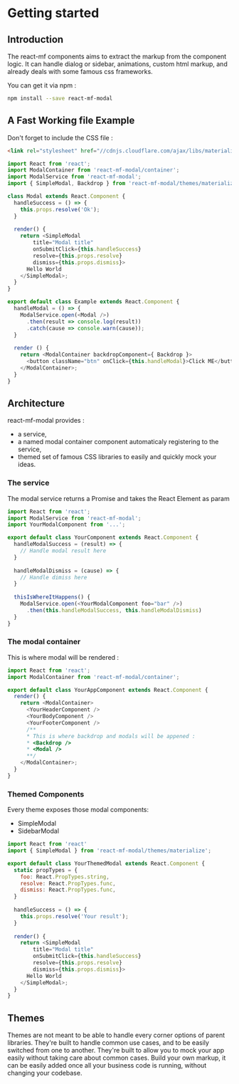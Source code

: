 # Getting started

## Introduction

The react-mf components aims to extract the markup from the component logic.
It can handle dialog or sidebar, animations, custom html markup, and already deals with some famous css frameworks.

You can get it via npm :

 ```bash
 npm install --save react-mf-modal
 ```

## A Fast Working file Example

Don't forget to include the CSS file :

```html
<link rel="stylesheet" href="//cdnjs.cloudflare.com/ajax/libs/materialize/0.97.1/css/materialize.min.css">
```

```javascript
import React from 'react';
import ModalContainer from 'react-mf-modal/container';
import ModalService from 'react-mf-modal';
import { SimpleModal, Backdrop } from 'react-mf-modal/themes/materialize';

class Modal extends React.Component {
  handleSuccess = () => {
    this.props.resolve('Ok');
  }
  
  render() {
    return <SimpleModal 
        title="Modal title"
        onSubmitClick={this.handleSuccess}
        resolve={this.props.resolve}
        dismiss={this.props.dismiss}>
      Hello World
    </SimpleModal>;
  }
}

export default class Example extends React.Component {
  handleModal = () => {
    ModalService.open(<Modal />)
      .then(result => console.log(result))
      .catch(cause => console.warn(cause));
  }
  
  render () {
    return <ModalContainer backdropComponent={ Backdrop }>
      <button className="btn" onClick={this.handleModal}>Click ME</button>
    </ModalContainer>;
  }
}
```

## Architecture

react-mf-modal provides :
* a service,
* a named modal container component automaticaly registering to the service,
* themed set of famous CSS libraries to easily and quickly mock your ideas.

### The service

The modal service returns a Promise and takes the React Element as param


```javascript
import React from 'react';
import ModalService from 'react-mf-modal';
import YourModalComponent from '...';

export default class YourComponent extends React.Component {
  handleModalSuccess = (result) => {
    // Handle modal result here
  }
  
  handleModalDismiss = (cause) => {
    // Handle dimiss here
  }
  
  thisIsWhereItHappens() {
    ModalService.open(<YourModalComponent foo="bar" />)
      .then(this.handleModalSuccess, this.handleModalDismiss)
  }
}
```

### The modal container

This is where modal will be rendered :

```javascript
import React from 'react';
import ModalContainer from 'react-mf-modal/container';

export default class YourAppComponent extends React.Component {
  render() {
    return <ModalContainer>
      <YourHeaderComponent />
      <YourBodyComponent />
      <YourFooterComponent />
      /**
      * This is where backdrop and modals will be appened :
      * <Backdrop />
      * <Modal />
      **/
    </ModalContainer>;
  }
}

```

### Themed Components

Every theme exposes those modal components:

* SimpleModal
* SidebarModal

```javascript
import React from 'react'
import { SimpleModal } from 'react-mf-modal/themes/materialize';

export default class YourThemedModal extends React.Component {
  static propTypes = {
    foo: React.PropTypes.string,
    resolve: React.PropTypes.func,
    dismiss: React.PropTypes.func,
  }
  
  handleSuccess = () => {
    this.props.resolve('Your result');
  }
  
  render() {
    return <SimpleModal 
        title="Modal title"
        onSubmitClick={this.handleSuccess}
        resolve={this.props.resolve}
        dismiss={this.props.dismiss}>
      Hello World
    </SimpleModal>;
  }
}
```

## Themes

Themes are not meant to be able to handle every corner options of parent libraries.
They're built to handle common use cases, and to be easily switched from one to another.
They're built to allow you to mock your app easily without taking care about common cases.
Build your own markup, it can be easily added once all your business code is running, without changing your codebase.